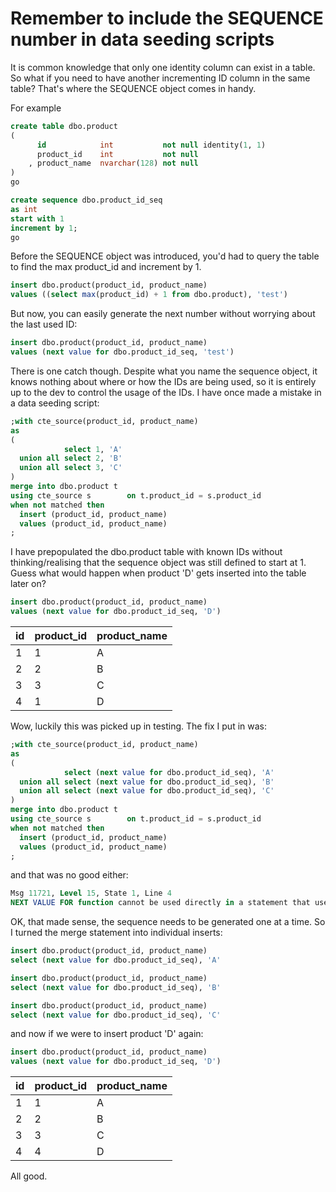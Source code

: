 # Remember to include the SEQUENCE number in data seeding scripts

It is common knowledge that only one identity column can exist in a table. So what if you need to have another incrementing ID column in the same table? That's where the SEQUENCE object comes in handy.

For example

```sql
create table dbo.product
(
      id            int           not null identity(1, 1)
      product_id    int           not null
    , product_name  nvarchar(128) not null
)
go

create sequence dbo.product_id_seq
as int
start with 1
increment by 1;
go
```

Before the SEQUENCE object was introduced, you'd had to query the table to find the max product_id and increment by 1.

```sql
insert dbo.product(product_id, product_name)
values ((select max(product_id) + 1 from dbo.product), 'test')
```

But now, you can easily generate the next number without worrying about the last used ID:

```sql
insert dbo.product(product_id, product_name)
values (next value for dbo.product_id_seq, 'test')
```

There is one catch though. Despite what you name the sequence object, it knows nothing about where or how the IDs are being used, so it is entirely up to the dev to control the usage of the IDs. I have once made a mistake in a data seeding script:

```sql
;with cte_source(product_id, product_name)
as
(
            select 1, 'A'
  union all select 2, 'B'
  union all select 3, 'C'
)
merge into dbo.product t
using cte_source s        on t.product_id = s.product_id
when not matched then
  insert (product_id, product_name)
  values (product_id, product_name)
;  
```

I have prepopulated the dbo.product table with known IDs without thinking/realising that the sequence object was still defined to start at 1. Guess what would happen when product 'D' gets inserted into the table later on? 

```sql
insert dbo.product(product_id, product_name)
values (next value for dbo.product_id_seq, 'D')
```

|id|product_id|product_name|
|-|-|-|
|1|1|A|
|2|2|B|
|3|3|C|
|4|1|D|

Wow, luckily this was picked up in testing. The fix I put in was:

```sql
;with cte_source(product_id, product_name)
as
(
            select (next value for dbo.product_id_seq), 'A'
  union all select (next value for dbo.product_id_seq), 'B'
  union all select (next value for dbo.product_id_seq), 'C'
)
merge into dbo.product t
using cte_source s        on t.product_id = s.product_id
when not matched then
  insert (product_id, product_name)
  values (product_id, product_name)
;  
```

and that was no good either:

```sql
Msg 11721, Level 15, State 1, Line 4
NEXT VALUE FOR function cannot be used directly in a statement that uses a DISTINCT, UNION, UNION ALL, EXCEPT or INTERSECT operator.
```

OK, that made sense, the sequence needs to be generated one at a time. So I turned the merge statement into individual inserts:

```sql
insert dbo.product(product_id, product_name)
select (next value for dbo.product_id_seq), 'A'

insert dbo.product(product_id, product_name)
select (next value for dbo.product_id_seq), 'B'

insert dbo.product(product_id, product_name)
select (next value for dbo.product_id_seq), 'C'
```

and now if we were to insert product 'D' again:

```sql
insert dbo.product(product_id, product_name)
values (next value for dbo.product_id_seq, 'D')
```

|id|product_id|product_name|
|-|-|-|
|1|1|A|
|2|2|B|
|3|3|C|
|4|4|D|

All good.
